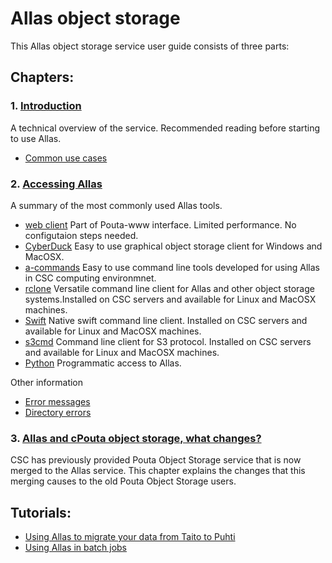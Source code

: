 # Allas object storage

This Allas object storage service user guide consists of three parts:


## Chapters:

### 1. [Introduction](./introduction.md)


A technical overview of the service. Recommended reading before starting to use Allas.

   * [Common use cases](./using_allas/common_use_cases.md)

### 2. [Accessing Allas](./accessing_allas.md)

A summary of the most commonly used Allas tools.

   * [web client](using_allas/web_client.md) Part of Pouta-www interface. Limited performance. No configutaion steps needed.
   * [CyberDuck](accessing_allas.md#cyberduck-functions) Easy to use graphical object storage client for Windows and MacOSX.
   * [a-commands](using_allas/a_commands.md) Easy to use command line tools developed for using Allas in CSC computing environmnet.
   * [rclone](using_allas/rclone.md) Versatile command line client for Allas and other object storage systems.Installed on CSC servers and available for Linux and MacOSX machines.
   * [Swift](using_allas/swift_client.md) Native swift command line client. Installed on CSC servers and available for Linux and MacOSX machines.
   * [s3cmd](using_allas/s3_client.md) Command line client for S3 protocol. Installed on CSC servers and available for Linux and MacOSX machines. 
   * [Python](using_allas/python_library.md) Programmatic access to Allas.

Other information
   * [Error messages](./using_allas/error_messages.md)
   * [Directory errors](./using_allas/directory_object_error.md )
   

### 3.  [Allas and cPouta object storage, what changes?](./allas_cpouta_change.md) 
CSC has previously provided Pouta Object Storage service that is now merged to the Allas service. This chapter explains the changes that this merging causes to the old Pouta Object Storage users.

## Tutorials: 

* [Using Allas to migrate your data from Taito to Puhti](./migration_tutorial.md)
* [Using Allas in batch jobs](./allas_batchjobs.md)

